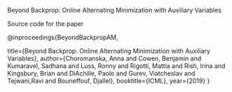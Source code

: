 Beyond Backprop: Online Alternating Minimization with Auxiliary Variables

Source code for the paper

@inproceedings{BeyondBackpropAM,

title={Beyond Backprop: Online Alternating Minimization with Auxiliary Variables},
author={Choromanska, Anna and Cowen, Benjamin and Kumaravel, Sadhana and Luss, 
        Ronny and Rigotti, Mattia and Rish, Irina and Kingsbury, Brian and DiAchille, 
        Paolo and Gurev, Viatcheslav and Tejwani,Ravi and Bouneffouf, Djallel},
booktitle={ICML},
year={2019}
}

